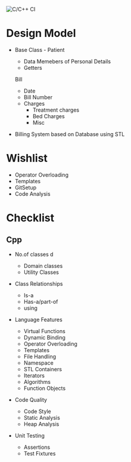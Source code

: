![C/C++ CI](https://github.com/99002519/Miniproject_Cpp/workflows/C/C++%20CI/badge.svg?branch=main)


# Design Model

* Base Class - Patient 
    * Data Memebers of Personal Details
    * Getters
 
    Bill
    * Date
    * Bill Number
    * Charges
        - Treatment charges
        - Bed Charges
        - Misc 

* Billing System based on Database using STL


# Wishlist
* Operator Overloading
* Templates
* GitSetup
* Code Analysis



# Checklist

## Cpp
* No.of classes 	d
    - Domain classes 
	- Utility Classes 
	
* Class Relationships	
    - Is-a
	- Has-a/part-of
	- using
	
* Language Features	
    - Virtual Functions
	- Dynamic Binding
	- Operator Overloading
	- Templates
	- File Handling   
	- Namespace
	- STL Containers
	- Iterators
	- Algorithms
	- Function Objects
	
* Code Quality	
    - Code Style
	- Static Analysis
	- Heap Analysis
	
* Unit Testing	
    - Assertions
	- Test Fixtures
